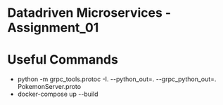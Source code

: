 # Datadriven Microservices - Assignment_01
 
# Useful Commands
* python -m grpc_tools.protoc -I. --python_out=. --grpc_python_out=. PokemonServer.proto
* docker-compose up --build